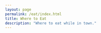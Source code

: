 ```yaml
---
layout: page
permalink: /eat/index.html
title: Where to Eat
description: "Where to eat while in town."
---
```


